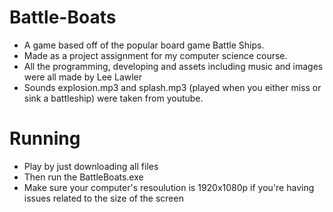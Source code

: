 # Battle-Boats
- A game based off of the popular board game Battle Ships.
- Made as a project assignment for my computer science course.
- All the programming, developing and assets including music and images were all made by Lee Lawler
- Sounds explosion.mp3 and splash.mp3 (played when you either miss or sink a battleship) were taken from youtube.

# Running
- Play by just downloading all files
- Then run the BattleBoats.exe
- Make sure your computer's resoulution is 1920x1080p if you're having issues related to the size of the screen

